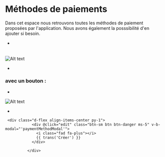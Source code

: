 # Méthodes de paiements
Dans cet espace nous retrouvons toutes les méthodes de paiement  proposées par l'application. Nous avons également la posssibilité d'en ajouter si besoin.

*

######

![Alt text](/public/methode_paiement.png)

*

### avec un bouton :

*

![Alt text](/public/creer_methode_paiement.png)

*

```template
 <div class="d-flex align-items-center py-1">
            <div @click="edit" class="btn-sm btn btn-danger ms-5" v-b-modal="'paymentMethodModal'">
              <i class="fad fa-plus"></i>
              {{ trans('Créer') }}
            </div>

          </div>


```

